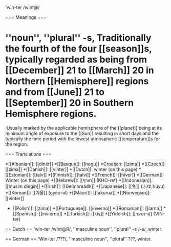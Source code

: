 'win-ter /wInt@/

=== Meanings ===

# ''noun'', ''plural'' -s, Traditionally the fourth of the four [[season]]s, typically regarded as being from [[December]] 21 to [[March]] 20 in Northern [[Hemisphere]] regions and from [[June]] 21 to [[September]] 20 in Southern Hemisphere regions. 
:Usually marked by the applicable hemisphere of the [[planet]] being at its minimum angle of exposure to the [[Sun]] resulting in short days and the typically the time period with the lowest atmospheric [[temperature]]s for the region.

=== Translations ===

*[[Albanian]]: [[dinër]]
*[[Basque]]: [[negu]]
*Croatian: [[zima]]
*[[Czech]]: [[zima]]
*[[Danish]]: [[vinter]]
*[[Dutch]]: winter (on this page)
*[[Estonian]]: [[talv]]
*[[Finnish]]: [[talvi]]
*[[French]]: [[hiver]]
*[[German]]: Winter (on this page)
*[[Hebrew]]: [[חורף]] (KHO-ref)
*[[Indonesian]]: [[musim dingin]]
*[[Irish]]: [[Geimhreadh]]
*[[Japanese]]: [[冬]] (ふゆ;huyu)
*[[Korean]]: [[겨울]] (gyeo-ul)
*[[Mäori]]: [[takurua]]
*[[Norwegian]]: [[vinter]]
* [[Polish]]: [[zima]]
*[[Portuguese]]: [[inverno]]
*[[Romanian]]: [[iarna]]
*[[Spanish]]: [[invierno]]
*[[Turkish]]: [[kiş]]
*[[Yiddish]]: [[װינטער]] (VIN-ter)

== Dutch ==
'win-ter /wInt@R/, ''masculine noun'', ''plural'' -s /-s/, winter.

== German ==
'Win-ter /???/, ''masculine noun'', ''plural'' ???, winter.